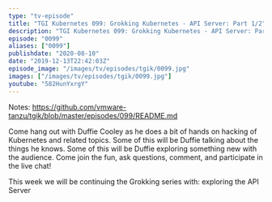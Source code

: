 ```yaml
---
type: "tv-episode"
title: "TGI Kubernetes 099: Grokking Kubernetes - API Server: Part 1/2"
description: "TGI Kubernetes 099: Grokking Kubernetes - API Server: Part 1/2"
episode: "0099"
aliases: ["0099"]
publishdate: "2020-08-10"
date: "2019-12-13T22:42:03Z"
episode_image: "/images/tv/episodes/tgik/0099.jpg"
images: ["/images/tv/episodes/tgik/0099.jpg"]
youtube: "582HunYxrgY"
---
```


Notes: https://github.com/vmware-tanzu/tgik/blob/master/episodes/099/README.md

Come hang out with Duffie Cooley as he does a bit of hands on hacking of Kubernetes and related topics. Some of this will be Duffie talking about the things he knows. Some of this will be Duffie exploring something new with the audience. Come join the fun, ask questions, comment, and participate in the live chat!

This week we will be continuing the Grokking series with: exploring the API Server

